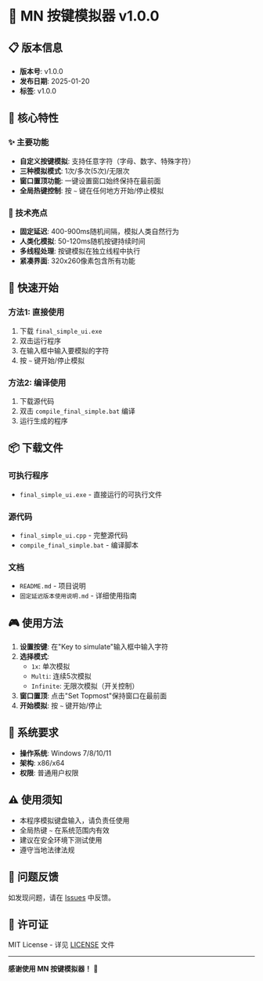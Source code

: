 # 🎉 MN 按键模拟器 v1.0.0

## 📋 版本信息
- **版本号**: v1.0.0
- **发布日期**: 2025-01-20
- **标签**: v1.0.0

## 🎯 核心特性

### ✨ 主要功能
- **自定义按键模拟**: 支持任意字符（字母、数字、特殊字符）
- **三种模拟模式**: 1次/多次(5次)/无限次
- **窗口置顶功能**: 一键设置窗口始终保持在最前面
- **全局热键控制**: 按 `~` 键在任何地方开始/停止模拟

### 🔧 技术亮点
- **固定延迟**: 400-900ms随机间隔，模拟人类自然行为
- **人类化模拟**: 50-120ms随机按键持续时间
- **多线程处理**: 按键模拟在独立线程中执行
- **紧凑界面**: 320x260像素包含所有功能

## 🚀 快速开始

### 方法1: 直接使用
1. 下载 `final_simple_ui.exe`
2. 双击运行程序
3. 在输入框中输入要模拟的字符
4. 按 `~` 键开始/停止模拟

### 方法2: 编译使用
1. 下载源代码
2. 双击 `compile_final_simple.bat` 编译
3. 运行生成的程序

## 📦 下载文件

### 可执行程序
- `final_simple_ui.exe` - 直接运行的可执行文件

### 源代码
- `final_simple_ui.cpp` - 完整源代码
- `compile_final_simple.bat` - 编译脚本

### 文档
- `README.md` - 项目说明
- `固定延迟版本使用说明.md` - 详细使用指南

## 🎮 使用方法

1. **设置按键**: 在"Key to simulate"输入框中输入字符
2. **选择模式**: 
   - `1x`: 单次模拟
   - `Multi`: 连续5次模拟
   - `Infinite`: 无限次模拟（开关控制）
3. **窗口置顶**: 点击"Set Topmost"保持窗口在最前面
4. **开始模拟**: 按 `~` 键开始/停止

## 🔧 系统要求

- **操作系统**: Windows 7/8/10/11
- **架构**: x86/x64
- **权限**: 普通用户权限

## ⚠️ 使用须知

- 本程序模拟键盘输入，请负责任使用
- 全局热键 `~` 在系统范围内有效
- 建议在安全环境下测试使用
- 遵守当地法律法规

## 🐛 问题反馈

如发现问题，请在 [Issues](https://github.com/kookoo2024/MyC/issues) 中反馈。

## 📄 许可证

MIT License - 详见 [LICENSE](https://github.com/kookoo2024/MyC/blob/main/LICENSE) 文件

---

**感谢使用 MN 按键模拟器！** 🎉
